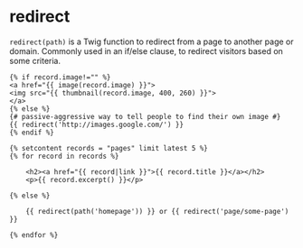 # redirect

`redirect(path)` is a Twig function to redirect from a page to another page or domain. Commonly 
used in an if/else clause, to redirect visitors based on some criteria.

```twig
{% if record.image!="" %}
<a href="{{ image(record.image) }}">
<img src="{{ thumbnail(record.image, 400, 260) }}">
</a>
{% else %}
{# passive-aggressive way to tell people to find their own image #}
{{ redirect('http://images.google.com/') }}
{% endif %}
```

```twig
{% setcontent records = "pages" limit latest 5 %}
{% for record in records %}

    <h2><a href="{{ record|link }}">{{ record.title }}</a></h2>
    <p>{{ record.excerpt() }}</p>

{% else %}

    {{ redirect(path('homepage')) }} or {{ redirect('page/some-page') }}

{% endfor %}
```
